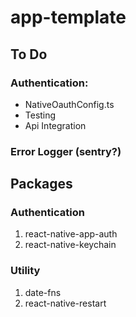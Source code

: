 # app-template

## To Do
### Authentication:
- NativeOauthConfig.ts
- Testing
- Api Integration

### Error Logger (sentry?)

## Packages

### Authentication
1. react-native-app-auth
2. react-native-keychain

### Utility
1. date-fns
2. react-native-restart
